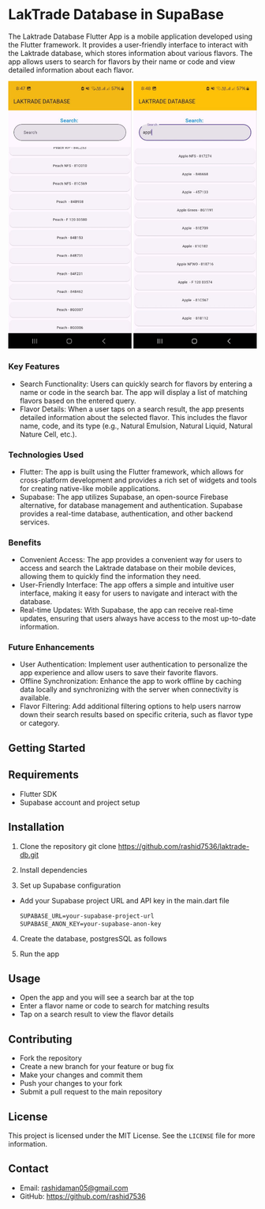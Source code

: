 # LakTrade Database in SupaBase

The Laktrade Database Flutter App is a mobile application developed using the Flutter framework. It provides a user-friendly interface to interact with the Laktrade database, which stores information about various flavors. The app allows users to search for flavors by their name or code and view detailed information about each flavor.

<img src="LDB/databaseLak_LDB.jpg" width="250" />  <img src ="LDB/search_LDB.jpg" width="250" />

### Key Features
- Search Functionality: Users can quickly search for flavors by entering a name or code in the search bar. The app will display a list of matching flavors based on the entered query.
- Flavor Details: When a user taps on a search result, the app presents detailed information about the selected flavor. This includes the flavor name, code, and its type (e.g., Natural Emulsion, Natural Liquid, Natural Nature Cell, etc.).

### Technologies Used
- Flutter: The app is built using the Flutter framework, which allows for cross-platform development and provides a rich set of widgets and tools for creating native-like mobile applications.
- Supabase: The app utilizes Supabase, an open-source Firebase alternative, for database management and authentication. Supabase provides a real-time database, authentication, and other backend services.

### Benefits
- Convenient Access: The app provides a convenient way for users to access and search the Laktrade database on their mobile devices, allowing them to quickly find the information they need.
- User-Friendly Interface: The app offers a simple and intuitive user interface, making it easy for users to navigate and interact with the database.
- Real-time Updates: With Supabase, the app can receive real-time updates, ensuring that users always have access to the most up-to-date information.

### Future Enhancements
- User Authentication: Implement user authentication to personalize the app experience and allow users to save their favorite flavors.
- Offline Synchronization: Enhance the app to work offline by caching data locally and synchronizing with the server when connectivity is available.
- Flavor Filtering: Add additional filtering options to help users narrow down their search results based on specific criteria, such as flavor type or category.

## Getting Started

## Requirements
- Flutter SDK
- Supabase account and project setup

## Installation
1. Clone the repository
git clone https://github.com/rashid7536/laktrade-db.git

2. Install dependencies

3. Set up Supabase configuration
- Add your Supabase project URL and API key in the main.dart file
  ```
  SUPABASE_URL=your-supabase-project-url
  SUPABASE_ANON_KEY=your-supabase-anon-key
  ```

4. Create the database, postgresSQL as follows 

5. Run the app

## Usage
- Open the app and you will see a search bar at the top
- Enter a flavor name or code to search for matching results
- Tap on a search result to view the flavor details

## Contributing
- Fork the repository
- Create a new branch for your feature or bug fix
- Make your changes and commit them
- Push your changes to your fork
- Submit a pull request to the main repository

## License
This project is licensed under the MIT License. See the `LICENSE` file for more information.

## Contact
- Email: rashidaman05@gmail.com
- GitHub: https://github.com/rashid7536
